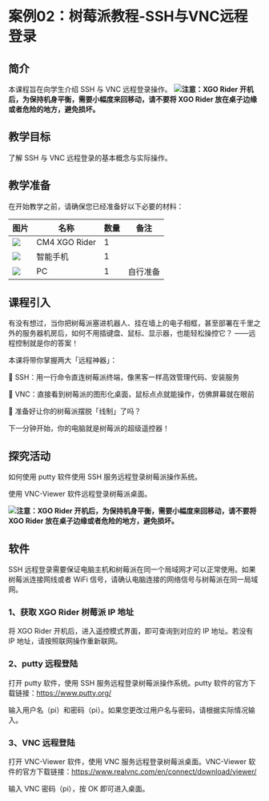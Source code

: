 ﻿---
sidebar_position: 2
sidebar_label: 案例02：树莓派教程-SSH与VNC远程登录
---

# 案例02：树莓派教程-SSH与VNC远程登录

## 简介

本课程旨在向学生介绍 SSH 与 VNC 远程登录操作。
![](https://wiki-media-ef.oss-cn-hongkong.aliyuncs.com/docs/microbit/robot/xgo-rider-kit/images/microbit-xgo-rider-kit-read-01.png)**注意：XGO Rider 开机后，为保持机身平衡，需要小幅度来回移动，请不要将 XGO Rider 放在桌子边缘或者危险的地方，避免损坏。**


## 教学目标

了解 SSH 与 VNC 远程登录的基本概念与实际操作。

## 教学准备

在开始教学之前，请确保您已经准备好以下必要的材料：

| 图片 | 名称 | 数量 | 备注 |
|---|---|---|---|
| ![](https://wiki-media-ef.oss-cn-hongkong.aliyuncs.com/docs/microbit/)| CM4 XGO Rider | 1 |   |
| ![](https://wiki-media-ef.oss-cn-hongkong.aliyuncs.com/docs/microbit/) | 智能手机 | 1 |   |
| ![](https://wikimedia-ef.oss-cn-hongkong.al/otb.png) | PC | 1 | 自行准备 |


## 课程引入

有没有想过，当你把树莓派塞进机器人、挂在墙上的电子相框，甚至部署在千里之外的服务器机房后，如何不用插键盘、鼠标、显示器，也能轻松操控它？
——远程控制就是你的答案！

本课将带你掌握两大「远程神器」：

🔹 SSH：用一行命令直连树莓派终端，像黑客一样高效管理代码、安装服务

🔹 VNC：直接看到树莓派的图形化桌面，鼠标点点就能操作，仿佛屏幕就在眼前

📢 准备好让你的树莓派摆脱「线制」了吗？

下一分钟开始，你的电脑就是树莓派的超级遥控器！

## 探究活动

如何使用 putty 软件使用 SSH 服务远程登录树莓派操作系统。

使用 VNC-Viewer 软件远程登录树莓派桌面。

![](https://wiki-media-ef.oss-cn-hongkong.aliyuncs.com/docs/microbit/robot/xgo-rider-kit/images/microbit-xgo-rider-kit-read-01.png)**注意：XGO Rider 开机后，为保持机身平衡，需要小幅度来回移动，请不要将 XGO Rider 放在桌子边缘或者危险的地方，避免损坏。**

## 软件

SSH 远程登录需要保证电脑主机和树莓派在同一个局域网才可以正常使用。如果树莓派连接网线或者 WiFi 信号，请确认电脑连接的网络信号与树莓派在同一局域网。

### 1、获取 XGO Rider 树莓派 IP 地址

将 XGO Rider 开机后，进入遥控模式界面，即可查询到对应的 IP 地址。若没有 IP 地址，请按照联网操作重新联网。

### 2、putty 远程登陆

打开 putty 软件，使用 SSH 服务远程登录树莓派操作系统。putty 软件的官方下载链接：https://www.putty.org/


输入用户名（pi）和密码（pi）。如果您更改过用户名与密码，请根据实际情况输入。

### 3、VNC 远程登陆

打开 VNC-Viewer 软件，使用 VNC 服务远程登录树莓派桌面。VNC-Viewer 软件的官方下载链接：https://www.realvnc.com/en/connect/download/viewer/


输入 VNC 密码（pi），按 OK 即可进入桌面。
